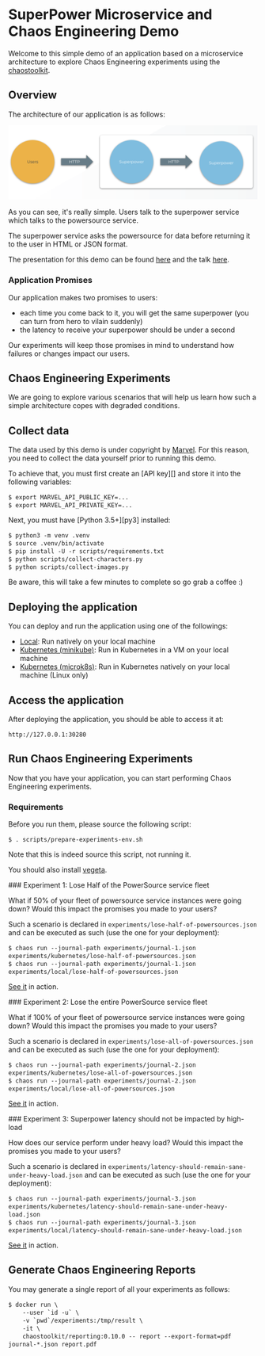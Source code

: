 # SuperPower Microservice and Chaos Engineering Demo

Welcome to this simple demo of an application based on a microservice
architecture to explore Chaos Engineering experiments using the
[chaostoolkit][].

[chaostoolkit]: https://chaostoolkit.org/

## Overview

The architecture of our application is as follows:

![Architecture](https://github.com/chaosiq/superpower-demo/raw/master/data/arch.png "Architecture")

As you can see, it's really simple. Users talk to the superpower service which
talks to the powersource service.

The superpower service asks the powersource for data before returning it to the
user in HTML or JSON format.

The presentation for this demo can be found [here](https://www.slideshare.net/Lawouach/chaos-engineering-and-systems-reliability)
and the talk [here](https://skillsmatter.com/skillscasts/12908-distributed-system-reliability-through-chaos-engineering).

### Application Promises

Our application makes two promises to users:

* each time you come back to it, you will get the same superpower (you can turn from hero to vilain suddenly)
* the latency to receive your superpower should be under a second

Our experiments will keep those promises in mind to understand how failures
or changes impact our users.

## Chaos Engineering Experiments

We are going to explore various scenarios that will help us learn how such a
simple architecture copes with degraded conditions.

## Collect data

The data used by this demo is under copyright by [Marvel][]. For this reason,
you need to collect the data yourself prior to running this demo.

To achieve that, you must first create an [API key][] and store it into
the following variables:

```
$ export MARVEL_API_PUBLIC_KEY=...
$ export MARVEL_API_PRIVATE_KEY=...
```

[Marvel]: https://developer.marvel.com/
[apikey]: https://developer.marvel.com/documentation/getting_started

Next, you must have [Python 3.5+][py3] installed:

```
$ python3 -m venv .venv
$ source .venv/bin/activate
$ pip install -U -r scripts/requirements.txt
$ python scripts/collect-characters.py
$ python scripts/collect-images.py
```

Be aware, this will take a few minutes to complete so go grab a coffee :)

## Deploying the application

You can deploy and run the application using one of the followings:

* [Local](https://raw.githubusercontent.com/chaosiq/superpower-demo/master/docs/local.md): Run natively on your local machine
* [Kubernetes (minikube)](https://raw.githubusercontent.com/chaosiq/superpower-demo/master/docs/minikube.md): Run in Kubernetes in a VM on your local machine
* [Kubernetes (microk8s)](https://raw.githubusercontent.com/chaosiq/superpower-demo/master/docs/microk8s.md): Run in Kubernetes natively on your local machine (Linux only)


## Access the application

After deploying the application, you should be able to access it at:

```
http://127.0.0.1:30280
```

## Run Chaos Engineering Experiments

Now that you have your application, you can start performing Chaos Engineering
experiments.

### Requirements

Before you run them, please source the following script:

```
$ . scripts/prepare-experiments-env.sh
```

Note that this is indeed source this script, not running it.

You should also install [vegeta][].

[vegeta]: https://github.com/tsenart/vegeta

### Experiment 1: Lose Half of the PowerSource service fleet

What if 50% of your fleet of powersource service instances were going down?
Would this impact the promises you made to your users?

Such a scenario is declared in `experiments/lose-half-of-powersources.json`
and can be executed as such (use the one for your deployment):

```
$ chaos run --journal-path experiments/journal-1.json experiments/kubernetes/lose-half-of-powersources.json
$ chaos run --journal-path experiments/journal-1.json experiments/local/lose-half-of-powersources.json
```

[See it](https://asciinema.org/a/209775) in action.

### Experiment 2: Lose the entire PowerSource service fleet

What if 100% of your fleet of powersource service instances were going down?
Would this impact the promises you made to your users?

Such a scenario is declared in `experiments/lose-all-of-powersources.json`
and can be executed as such (use the one for your deployment):

```
$ chaos run --journal-path experiments/journal-2.json experiments/kubernetes/lose-all-of-powersources.json
$ chaos run --journal-path experiments/journal-2.json experiments/local/lose-all-of-powersources.json
```

[See it](https://asciinema.org/a/209776) in action.

### Experiment 3: Superpower latency should not be impacted by high-load

How does our service perform under heavy load?
Would this impact the promises you made to your users?

Such a scenario is declared in
`experiments/latency-should-remain-sane-under-heavy-load.json` and can be
executed as such (use the one for your deployment):

```
$ chaos run --journal-path experiments/journal-3.json experiments/kubernetes/latency-should-remain-sane-under-heavy-load.json
$ chaos run --journal-path experiments/journal-3.json experiments/local/latency-should-remain-sane-under-heavy-load.json
```

[See it](https://asciinema.org/a/209786) in action.

## Generate Chaos Engineering Reports

You may generate a single report of all your experiments as follows:

```
$ docker run \
    --user `id -u` \
    -v `pwd`/experiments:/tmp/result \
    -it \
    chaostoolkit/reporting:0.10.0 -- report --export-format=pdf journal-*.json report.pdf
```
